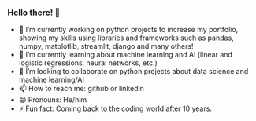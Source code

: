 ### Hello there! 👋

- 🔭 I’m currently working on python projects to increase my portfolio, showing my skills using libraries and frameworks such as pandas, numpy, matplotlib, streamlit, django and many others!
- 🌱 I’m currently learning about machine learning and AI (linear and logistic regressions, neural networks, etc.)
- 👯 I’m looking to collaborate on python projects about data science and machine learning/AI
- 📫 How to reach me: github or linkedin
- 😄 Pronouns: He/him
- ⚡ Fun fact: Coming back to the coding world after 10 years.
